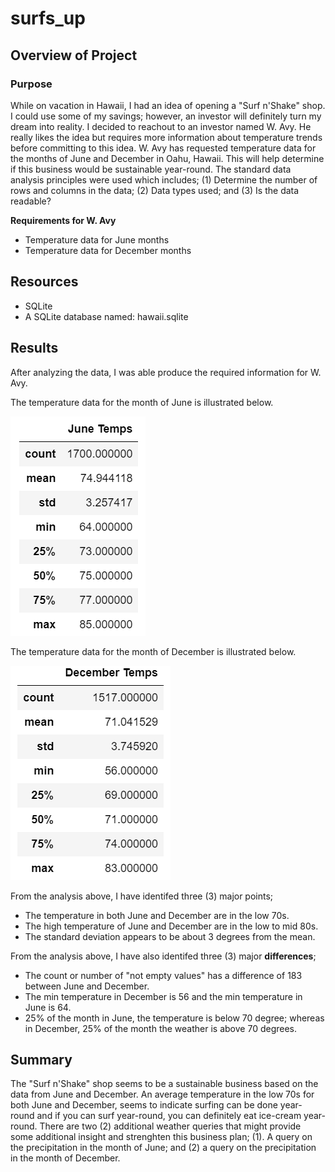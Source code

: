 # surfs_up

## Overview of Project

### Purpose
While on vacation in Hawaii, I had an idea of opening a "Surf n'Shake" shop.  I could use some of my savings; however, an investor will definitely turn my dream into reality.  I decided to reachout to an investor named W. Avy.  He really likes the idea but requires more information about temperature trends before committing to this idea.  W. Avy has requested temperature data for the months of June and December in Oahu, Hawaii. This will help determine if this business would be sustainable year-round.  The standard data analysis principles were used which includes; (1) Determine the number of rows and columns in the data; (2) Data types used; and (3) Is the data readable?

__Requirements for W. Avy__
- Temperature data for June months
- Temperature data for December months

## Resources

- SQLite
- A SQLite database named: hawaii.sqlite
  
## Results
After analyzing the data, I was able produce the required information for W. Avy.
 
The temperature data for the month of June is illustrated below.

![June Analysis](https://github.com/SheaButta/surfs_up/blob/main/Resources/JuneTemps.PNG)

The temperature data for the month of December is illustrated below.

![December Analysis](https://github.com/SheaButta/surfs_up/blob/main/Resources/DecemberTemps.PNG)

From the analysis above, I have identifed three (3) major points;
- The temperature in both June and December are in the low 70s.
- The high temperature of June and December are in the low to mid 80s.
- The standard deviation appears to be about 3 degrees from the mean.

From the analysis above, I have also identifed three (3) major __differences__;
- The count or number of "not empty values" has a difference of 183 between June and December.
- The min temperature in December is 56 and the min temperature in June is 64.
- 25% of the month in June, the temperature is below 70 degree; whereas in December, 25% of the month the weather is above 70 degrees.
 
## Summary
The "Surf n'Shake" shop seems to be a sustainable business based on the data from June and December.  An average temperature in the low 70s for both June and December, seems to indicate surfing can be done year-round and if you can surf year-round, you can definitely eat ice-cream year-round.  There are two (2) additional weather queries that might provide some additional insight and strenghten this business plan; (1). A query on the precipitation in the month of June; and (2) a query on the precipitation in the month of December.
 
    
 
 
 
 
 
